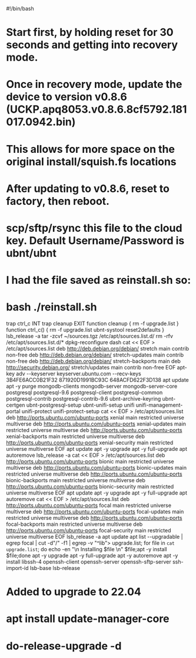 #!/bin/bash

# Start first, by holding reset for 30 seconds and getting into recovery mode.
# Once in recovery mode, update the device to version v0.8.6 (UCKP.apq8053.v0.8.6.8cf5792.181017.0942.bin)
# This allows for more space on the original install/squish.fs locations
# After updating to v0.8.6, reset to factory, then reboot.
# scp/sftp/rsync this file to the cloud key. Default Username/Password is ubnt/ubnt

# I had the file saved as reinstall.sh so:
# bash ./reinstall.sh

trap ctrl_c INT
trap cleanup EXIT
function cleanup {
	rm -f upgrade.list
}
function ctrl_c() {
	rm -f upgrade.list
	ubnt-systool reset2defaults
}
lsb_release -a
tar -zcvf ~/sources.tgz /etc/apt/sources.list.d/
rm -rfv /etc/apt/sources.list.d/*
dpkg-reconfigure dash
cat << EOF > /etc/apt/sources.list
deb http://deb.debian.org/debian/ stretch main contrib non-free
deb http://deb.debian.org/debian/ stretch-updates main contrib non-free
deb http://deb.debian.org/debian/ stretch-backports main
deb http://security.debian.org/ stretch/updates main contrib non-free
EOF
apt-key adv --keyserver keyserver.ubuntu.com --recv-keys 3B4FE6ACC0B21F32 871920D1991BC93C 648ACFD622F3D138
apt update
apt -y purge mongodb-clients  mongodb-server  mongodb-server-core  postgresql  postgresql-9.6  postgresql-client  postgresql-common  postgresql-contrib  postgresql-contrib-9.6  ubnt-archive-keyring  ubnt-certgen  ubnt-postgresql-setup  ubnt-unifi-setup  unifi  unifi-management-portal  unifi-protect  unifi-protect-setup
cat << EOF > /etc/apt/sources.list
deb http://ports.ubuntu.com/ubuntu-ports xenial main restricted universe multiverse
deb http://ports.ubuntu.com/ubuntu-ports xenial-updates main restricted universe multiverse
deb http://ports.ubuntu.com/ubuntu-ports xenial-backports main restricted universe multiverse
deb http://ports.ubuntu.com/ubuntu-ports xenial-security main restricted universe multiverse
EOF
apt update
apt -y upgrade
apt -y full-upgrade
apt autoremove
lsb_release -a
cat << EOF > /etc/apt/sources.list
deb http://ports.ubuntu.com/ubuntu-ports bionic main restricted universe multiverse
deb http://ports.ubuntu.com/ubuntu-ports bionic-updates main restricted universe multiverse
deb http://ports.ubuntu.com/ubuntu-ports bionic-backports main restricted universe multiverse
deb http://ports.ubuntu.com/ubuntu-ports bionic-security main restricted universe multiverse
EOF
apt update
apt -y upgrade
apt -y full-upgrade
apt autoremove
cat << EOF > /etc/apt/sources.list
deb http://ports.ubuntu.com/ubuntu-ports focal main restricted universe multiverse
deb http://ports.ubuntu.com/ubuntu-ports focal-updates main restricted universe multiverse
deb http://ports.ubuntu.com/ubuntu-ports focal-backports main restricted universe multiverse
deb http://ports.ubuntu.com/ubuntu-ports focal-security main restricted universe multiverse
EOF
lsb_release -a
apt update
apt list --upgradable | egrep focal | cut -d"/" -f1 | egrep -v "^lib"> upgrade.list; for file in `cat upgrade.list`; do echo -en "\n Installing $file \n" $file;apt -y install $file;done
apt -y upgrade
apt -y full-upgrade
apt -y autoremove
apt -y install libssh-4 openssh-client openssh-server openssh-sftp-server ssh-import-id lsb-base lsb-release

# Added to upgrade to 22.04
# apt install update-manager-core
# do-release-upgrade -d
